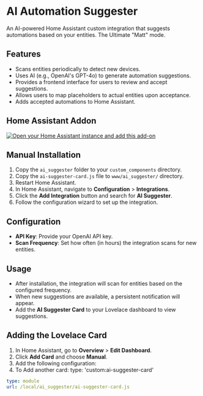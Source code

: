 # AI Automation Suggester

An AI-powered Home Assistant custom integration that suggests automations based on your entities. The Ultimate "Matt" mode.

## Features

- Scans entities periodically to detect new devices.
- Uses AI (e.g., OpenAI's GPT-4o) to generate automation suggestions.
- Provides a frontend interface for users to review and accept suggestions.
- Allows users to map placeholders to actual entities upon acceptance.
- Adds accepted automations to Home Assistant.

## Home Assistant Addon
[![Open your Home Assistant instance and add this add-on](https://my.home-assistant.io/badges/supervisor_addon.svg)](https://my.home-assistant.io/redirect/supervisor_addon/?addon=ai_suggester&repository_url=https%3A%2F%2Fgithub.com%2FITSpecialist111%2Fai_suggester)

## Manual Installation

1. Copy the `ai_suggester` folder to your `custom_components` directory.
2. Copy the `ai-suggester-card.js` file to `www/ai_suggester/` directory.
3. Restart Home Assistant.
4. In Home Assistant, navigate to **Configuration** > **Integrations**.
5. Click the **Add Integration** button and search for **AI Suggester**.
6. Follow the configuration wizard to set up the integration.

## Configuration

- **API Key**: Provide your OpenAI API key.
- **Scan Frequency**: Set how often (in hours) the integration scans for new entities.

## Usage

- After installation, the integration will scan for entities based on the configured frequency.
- When new suggestions are available, a persistent notification will appear.
- Add the **AI Suggester Card** to your Lovelace dashboard to view suggestions.

## Adding the Lovelace Card

1. In Home Assistant, go to **Overview** > **Edit Dashboard**.
2. Click **Add Card** and choose **Manual**.
3. Add the following configuration:
4. To Add another card:
   type: 'custom:ai-suggester-card'

```yaml
type: module
url: /local/ai_suggester/ai-suggester-card.js

